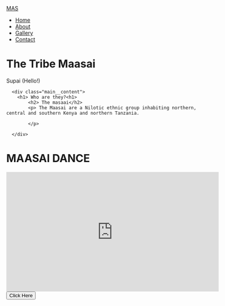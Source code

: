 
<!DOCTYPE html>
<html lang="en">
<head>
    <meta charset="UTF-8">
    <meta name="viewport" 
    content="width=device-width, initial-scale=1.0">
    <title>scroll website</title>
    <link rel="stylesheet" href="styles.css" />

</head>
<body>
    <!--navbar section-->
<nav class="navbar">
<div class="navbar__container">
    <a href="#home" id="navbar__logo">MAS</a>
    <div class="navbar__toggle" id="mobile-menu">
       <span class="bar"></span> 
       <span class="bar"></span> 
       <span class="bar"></span> 
    </div>
    <ul class="navbar__menu">
        <li class="navbar__item">
            <a href="#home" class="navbar__links" id="home-page">Home</a>
        </li>
        <li class="navbar__item">
            <a href="#about" class="navbar__links" id="about-page">About</a>
        </li>
        <li class="navbar__item">
            <a href="#gallery" class="navbar__links" id="gallery-page">Gallery</a>
        </li>
        <li class="navbar__btn">
            <a href="#contact" class="button" id="contactus">Contact</a>
        </li>
    </ul>
  
</div>
</nav>
<!-- Hero section -->
<div class="hero" id="home">
<div class="div__container">
  <h1 class="hero__heading">The Tribe   <span>   Maasai</span></h1>  
  <p class="hero__description">Supai (Hello!)</p>

</div>
</div>
<!-- About section -->
<div class="main" id="about">
   
      <div class="main__content">
        <h1> Who are they?<h1>
            <h2> The masaai</h2>
            <p> The Maasai are a Nilotic ethnic group inhabiting northern, central and southern Kenya and northern Tanzania.

            </p>
            
      </div>   
   </div> 
</div>
<!-- gallery section -->
<div class="Gallery" id="Gallery">
    <h1> MAASAI DANCE </h1>
    <iframe width="560" height="315" src="https://www.youtube.com/embed/UB4aPU2yTSE" title="YouTube video player" frameborder="0" allow="accelerometer; autoplay; clipboard-write; encrypted-media; gyroscope; picture-in-picture" allowfullscreen></iframe>
    <div class="gallery__wrapper">
        <div class="Gallery__card">
                  <div class="Gallery__btn"><button>Click Here</button>
                </div>
 </div>
    </div>

</div>
<script src="app.js"></script>
</body>
</html>
